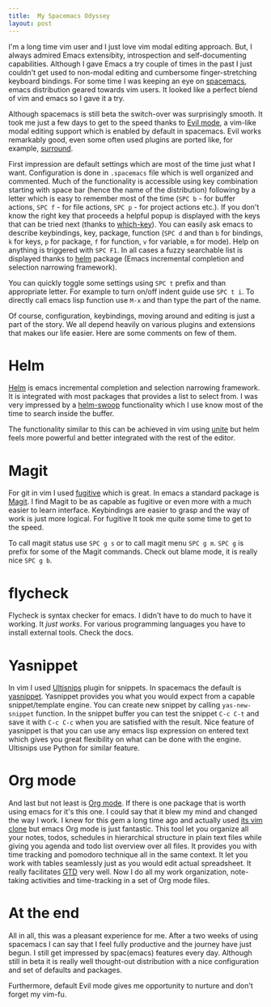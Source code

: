 ```yaml
---
title:  My Spacemacs Odyssey
layout: post
---
```


I'm a long time vim user and I just love vim modal editing approach. But, I
always admired Emacs extensibity, introspection and self-documenting
capabilities. Although I gave Emacs a try couple of times in the past I just
couldn't get used to non-modal editing and cumbersome finger-stretching keyboard
bindings. For some time I was keeping an eye
on [spacemacs](http://spacemacs.org/), emacs distribution geared towards vim
users. It looked like a perfect blend of vim and emacs so I gave it a try.

Although spacemacs is still beta the switch-over was surprisingly smooth. It
took me just a few days to get to the speed thanks
to [Evil mode](https://www.emacswiki.org/emacs/Evil), a vim-like modal editing
support which is enabled by default in spacemacs. Evil works remarkably good,
even some often used plugins are ported like, for
example, [surround](https://github.com/tpope/vim-surround).

<!--more-->

First impression are default settings which are most of the time just what I
want. Configuration is done in `.spacemacs` file which is well organized and
commented. Much of the functionality is accessible using key combination
starting with space bar (hence the name of the distribution) following by a
letter which is easy to remember most of the time (`SPC b` - for buffer actions,
`SPC f` - for file actions, `SPC p` - for project actions etc.). If you don't
know the right key that proceeds a helpful popup is displayed with the keys that
can be tried next (thanks
to [which-key](https://github.com/justbur/emacs-which-key)). You can easily ask
emacs to describe keybindings, key, package, function (`SPC d` and than `b` for
bindings, `k` for keys, `p` for package, `f` for function, `v` for variable, `m`
for mode). Help on anything is triggered with `SPC F1`. In all cases a fuzzy
searchable list is displayed thanks
to [helm](https://github.com/emacs-helm/helm) package (Emacs incremental
completion and selection narrowing framework).

You can quickly toggle some settings using `SPC t` prefix and than appropriate
letter. For example to turn on/off indent guide use `SPC t i`. To directly call
emacs lisp function use `M-x` and than type the part of the name.

Of course, configuration, keybindings, moving around and editing is just a part
of the story. We all depend heavily on various plugins and extensions that makes
our life easier. Here are some comments on few of them.

# Helm

[Helm](https://github.com/emacs-helm/helm) is emacs incremental completion and
selection narrowing framework. It is integrated with most packages that provides
a list to select from. I was very impressed by
a [helm-swoop](https://www.emacswiki.org/emacs/HelmSwoop) functionality which I
use know most of the time to search inside the buffer.

The functionality similar to this can be achieved in vim
using [unite](https://github.com/Shougo/unite.vim) but helm feels more powerful
and better integrated with the rest of the editor.

# Magit

For git in vim I used [fugitive](https://github.com/tpope/vim-fugitive) which is
great. In emacs a standard package is [Magit](https://github.com/magit/magit). I
find Magit to be as capable as fugitive or even more with a much easier to learn
interface. Keybindings are easier to grasp and the way of work is just more
logical. For fugitive It took me quite some time to get to the speed.

To call magit status use `SPC g s` or to call magit menu `SPC g m`. `SPC g` is
prefix for some of the Magit commands. Check out blame mode, it is really nice
`SPC g b`.


# flycheck

Flycheck is syntax checker for emacs. I didn't have to do much to have it
working. It *just works*. For various programming languages you have to install
external tools. Check the docs.

# Yasnippet

In vim I used [Ultisnips](https://github.com/SirVer/ultisnips) plugin for
snippets. In spacemacs the default
is [yasnippet](https://github.com/joaotavora/yasnippet). Yasnippet provides you
what you would expect from a capable snippet/template engine. You can create new
snippet by calling `yas-new-snippet` function. In the snippet buffer you can
test the snippet `C-c C-t` and save it with `C-c C-c` when you are satisfied
with the result. Nice feature of yasnippet is that you can use any emacs lisp
expression on entered text which gives you great flexibility on what can be done
with the engine. Ultisnips use Python for similar feature.


# Org mode

And last but not least is [Org mode](http://orgmode.org/). If there is one
package that is worth using emacs for it's this one. I could say that it blew my
mind and changed the way I work. I knew for this gem a long time ago and
actually used [its vim clone](https://github.com/jceb/vim-orgmode) but emacs
Org mode is just fantastic. This tool let you organize all your notes, todos,
schedules in hierarchical structure in plain text files while giving you agenda
and todo list overview over all files. It provides you with time tracking and
pomodoro technique all in the same context. It let you work with tables
seamlessly just as you would edit actual spreadsheet. It really
facilitates [GTD](http://gettingthingsdone.com/) very well. Now I do all my work
organization, note-taking activities and time-tracking in a set of Org mode
files.


# At the end

All in all, this was a pleasant experience for me. After a two weeks of using
spacemacs I can say that I feel fully productive and the journey have just
begun. I still get impressed by spac(emacs) features every day. Although still
in beta it is really well thought-out distribution with a nice configuration and
set of defaults and packages.

Furthermore, default Evil mode gives me opportunity to nurture and don't forget
my vim-fu.


